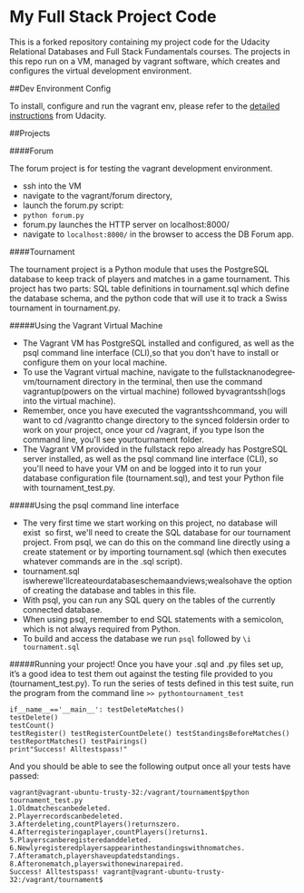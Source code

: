 My Full Stack Project Code
=============

This is a forked repository containing my project code for the Udacity Relational Databases and Full Stack Fundamentals courses. The projects in this repo run on a VM, managed by vagrant software, which creates and configures the virtual development environment.  

##Dev Environment Config

To install, configure and run the vagrant env, please refer to the [detailed instructions](https://www.udacity.com/wiki/ud197/install-vagrant "Vagrant Instructions") from Udacity.


##Projects

####Forum 

The forum project is for testing the vagrant development environment.  

  - ssh into the VM
  - navigate to the vagrant/forum directory, 
  - launch the forum.py script:
  -   ```python forum.py```
  - forum.py launches the HTTP server on localhost:8000/
  - navigate to ```localhost:8000/``` in the browser to access the DB Forum app.


####Tournament
 
 The tournament project is a Python module that uses the PostgreSQL database to keep track of players and matches in a game tournament. This project has two parts: SQL table definitions in tournament.sql which define the database schema, and the python code that will use it to track a Swiss tournament in tournament.py.
 
#####Using the Vagrant Virtual Machine
  - The Vagrant VM has PostgreSQL installed and configured, as well as the psql command line interface (​CLI),​so that you don't have to install or configure them on your local machine.
  - To use the Vagrant virtual machine, navigate to the full­stack­nanodegree­vm/tournament directory in the terminal, then u​se the command vagrantup​(powers on the virtual machine) followed by ​vagrantssh(​logs into the virtual machine)​.
  - Remember, once you have executed the ​vagrantssh​command, you will want to ​cd /vagrant​to change directory to the s​ynced folders​in order to work on your project, once your cd /vagrant, if you type ​ls​on the command line, you'll see your​tournament folder.
  - The Vagrant VM provided in the fullstack repo already has PostgreSQL server installed, as well as the psql command line interface (CLI), so you'll need to have your VM on and be logged into it to run your database configuration file (​tournament.sql)​, and test your Python file with ​tournament_test.py.​

#####Using the psql command line interface
  - The very first time we start working on this project, no database will exist ­ so first, we'll need to create the SQL database for our tournament project. From psql, we can do this on the command line directly using a create statement or by importing ​tournament.sql (which then executes whatever commands are in the .sql script).
  - tournament.sql​iswherewe'llcreateourdatabaseschemaandviews;wealsohave the option of creating the database and tables in this file.
  - With psql, you can run any SQL query on the tables of the currently connected database.
  - When using psql, remember to end SQL statements with a semicolon, which is not always required from Python.
  - To build and access the database we run ```psql``` followed by ```\i tournament.sql```

#####Running your project!
Once you have your .sql and .py files set up, it’s a good idea to test them out against the testing file provided to you (tournament_test.py). To run the series of tests defined in this test suite, run the program from the command line `>> pythontournament_test`
```
if__name__=='__main__': testDeleteMatches()
testDelete()
testCount()
testRegister() testRegisterCountDelete() testStandingsBeforeMatches() testReportMatches() testPairings()
print"Success! Alltestspass!"
```

And you should be able to see the following output once all your tests have passed:

```
vagrant@vagrant-ubuntu-trusty-32:/vagrant/tournament$python tournament_test.py
1.Oldmatchescanbedeleted.
2.Playerrecordscanbedeleted. 3.Afterdeleting,countPlayers()returnszero. 4.Afterregisteringaplayer,countPlayers()returns1. 5.Playerscanberegisteredanddeleted. 6.Newlyregisteredplayersappearinthestandingswithnomatches. 7.Afteramatch,playershaveupdatedstandings. 8.Afteronematch,playerswithonewinarepaired.
Success! Alltestspass! vagrant@vagrant-ubuntu-trusty-32:/vagrant/tournament$
```


